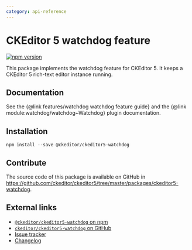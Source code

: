```yaml
---
category: api-reference
---
```


# CKEditor 5 watchdog feature

[![npm version](https://badge.fury.io/js/%40ckeditor%2Fckeditor5-watchdog.svg)](https://www.npmjs.com/package/@ckeditor/ckeditor5-watchdog)

This package implements the watchdog feature for CKEditor 5. It keeps a CKEditor 5 rich-text editor instance running.

## Documentation

See the {@link features/watchdog watchdog feature guide} and the {@link module:watchdog/watchdog~Watchdog} plugin documentation.

## Installation

```
npm install --save @ckeditor/ckeditor5-watchdog
```

## Contribute

The source code of this package is available on GitHub in https://github.com/ckeditor/ckeditor5/tree/master/packages/ckeditor5-watchdog.

## External links

* [`@ckeditor/ckeditor5-watchdog` on npm](https://www.npmjs.com/package/@ckeditor/ckeditor5-watchdog)
* [`ckeditor/ckeditor5-watchdog` on GitHub](https://github.com/ckeditor/ckeditor5/tree/master/packages/ckeditor5-watchdog)
* [Issue tracker](https://github.com/ckeditor/ckeditor5/issues)
* [Changelog](https://github.com/ckeditor/ckeditor5/blob/master/CHANGELOG.md)
